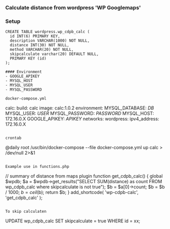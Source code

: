 ### Calculate distance from wordpress 'WP Googlemaps'

### Setup

```
CREATE TABLE wordpress.wp_cdpb_calc (
  id INT(6) PRIMARY KEY,
  description VARCHAR(1000) NOT NULL,
  distance INT(30) NOT NULL,
  method VARCHAR(20) NOT NULL,
  skipcalculate varchar(20) DEFAULT NULL,
  PRIMARY KEY (id)
);

#### Environment
- GOOGLE_APIKEY
- MYSQL_HOST
- MYSQL_USER
- MYSQL_PASSWORD

docker-compose.yml
```
calc:
 build: calc
 image: calc:1.0.2
 environment:
   MYSQL_DATABASE: _DB_
   MYSQL_USER: _USER_
   MYSQL_PASSWORD: _PASSWORD_
   MYSQL_HOST: 172.16.0.X
   GOOGLE_APIKEY: _APIKEY_
 networks:
   wordpress:
     ipv4_address: 172.16.0.X
```

crontab
```
@daily root /usr/bin/docker-compose --file docker-compose.yml up calc > /dev/null 2>&1

```

Example use in functions.php
```
// summary of distance from maps plugin
function get_cdpb_calc() {
        global $wpdb;
        $a = $wpdb->get_results("SELECT SUM(distance) as count FROM wp_cdpb_calc where skipcalculate is not true");
        $b = $a[0]->count;
        $b = $b / 1000;
        $b = ceil($b);
        return $b;
}
add_shortcode( 'wp-cdpb-calc', 'get_cdpb_calc' );
```

To skip calculaten
```
UPDATE wp_cdpb_calc SET skipcalculate = true WHERE id = xx;
```
